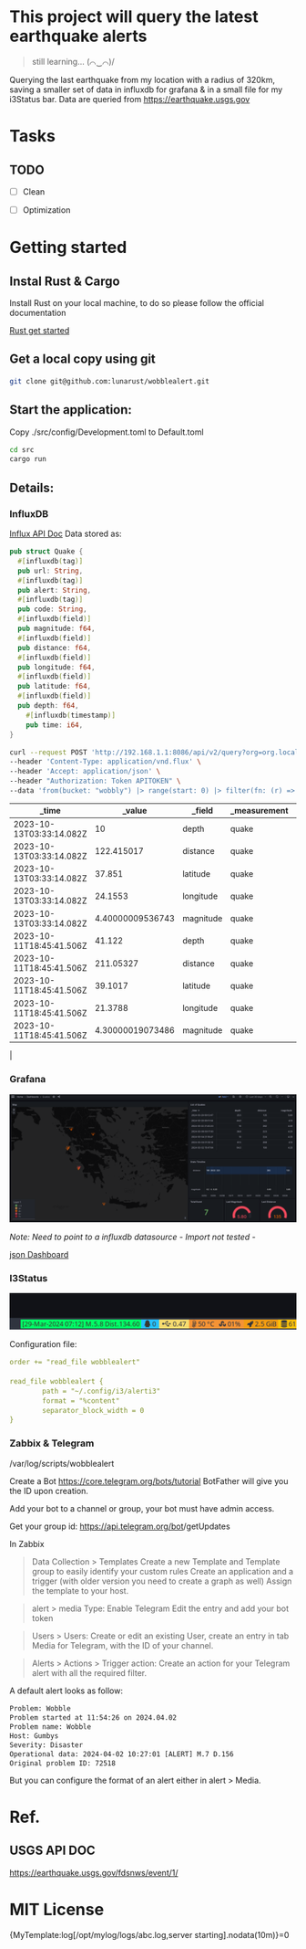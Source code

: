 # This project will query the latest earthquake alerts

> still learning... (⌒‿⌒)/

Querying the last earthquake from my location with a radius of 320km,
saving a smaller set of data in influxdb for grafana & in a small file for my i3Status bar.
Data are queried from https://earthquake.usgs.gov

# Tasks

## TODO
  - [ ] Clean 
  - [ ] Optimization


# Getting started

## Instal Rust & Cargo
Install Rust on your local machine, to do so please follow the official documentation

[Rust get started](https://www.rust-lang.org/learn/get-started)


## Get a local copy using git

```bash
git clone git@github.com:lunarust/wobblealert.git
```

## Start the application:

Copy ./src/config/Development.toml to Default.toml

```bash
cd src
cargo run
```

## Details:
### InfluxDB 

[Influx API Doc](https://docs.influxdata.com/influxdb/v2/api/#operation/PostQuery)
Data stored as:
```rust
pub struct Quake {
  #[influxdb(tag)]
  pub url: String,
  #[influxdb(tag)]
  pub alert: String,
  #[influxdb(tag)]
  pub code: String,
  #[influxdb(field)]
  pub magnitude: f64,
  #[influxdb(field)]
  pub distance: f64,
  #[influxdb(field)]
  pub longitude: f64,
  #[influxdb(field)]
  pub latitude: f64,
  #[influxdb(field)]
  pub depth: f64,
    #[influxdb(timestamp)]
    pub time: i64,  
}
```

```bash
curl --request POST 'http://192.168.1.1:8086/api/v2/query?org=org.local' \
--header 'Content-Type: application/vnd.flux' \
--header 'Accept: application/json' \
--header "Authorization: Token APITOKEN" \
--data 'from(bucket: "wobbly") |> range(start: 0) |> filter(fn: (r) => r._measurement == "quake")'

```
|  _time  |  _value  |  _field  |  _measurement  |  alert  | code  |  url  |
|---------|----------|----------|----------------|---------|-------|-------|
|2023-10-13T03:33:14.082Z|10|depth|quake|green|6000lf9u|https://earthquake.usgs.gov/earthquakes/eventpage/us6000lf9u|
|2023-10-13T03:33:14.082Z|122.415017|distance|quake|green|6000lf9u|https://earthquake.usgs.gov/earthquakes/eventpage/us6000lf9u|
|2023-10-13T03:33:14.082Z|37.851|latitude|quake|green|6000lf9u|https://earthquake.usgs.gov/earthquakes/eventpage/us6000lf9u|
|2023-10-13T03:33:14.082Z|24.1553|longitude|quake|green|6000lf9u|https://earthquake.usgs.gov/earthquakes/eventpage/us6000lf9u|
|2023-10-13T03:33:14.082Z|4.40000009536743|magnitude|quake|green|6000lf9u|https://earthquake.usgs.gov/earthquakes/eventpage/us6000lf9u|
|2023-10-11T18:45:41.506Z|41.122|depth|quake|green|6000lg5z|https://earthquake.usgs.gov/earthquakes/eventpage/us6000lg5z|
|2023-10-11T18:45:41.506Z|211.05327|distance|quake|green|6000lg5z|https://earthquake.usgs.gov/earthquakes/eventpage/us6000lg5z|
|2023-10-11T18:45:41.506Z|39.1017|latitude|quake|green|6000lg5z|https://earthquake.usgs.gov/earthquakes/eventpage/us6000lg5z|
|2023-10-11T18:45:41.506Z|21.3788|longitude|quake|green|6000lg5z|https://earthquake.usgs.gov/earthquakes/eventpage/us6000lg5z|
|2023-10-11T18:45:41.506Z|4.30000019073486|magnitude|quake|green|6000lg5z|https://earthquake.usgs.gov/earthquakes/eventpage/us6000lg5z|
|


### Grafana

![Grafana Earthquake Dashboard](./img/Grafana_Dasboard.png)

*Note: Need to point to a influxdb datasource - Import not tested -*

[json Dashboard](./grafana/quakes.json)


### I3Status

![I3Status Module](./img/i3_alert_status_bar.png)

Configuration file:
```yaml
order += "read_file wobblealert"

read_file wobblealert {
        path = "~/.config/i3/alerti3"
        format = "%content"
        separator_block_width = 0
}
```


### Zabbix & Telegram
/var/log/scripts/wobblealert

Create a Bot
https://core.telegram.org/bots/tutorial
BotFather will give you the ID upon creation.

Add your bot to a channel or group, your bot must have admin access.

Get your group id:
https://api.telegram.org/bot<TOKEN>/getUpdates


In Zabbix
> Data Collection > Templates
Create a new Template and Template group to easily identify your custom rules
Create an application and a trigger (with older version you need to create a graph as well)
Assign the template to your host.

> alert > media Type: 
Enable Telegram
Edit the entry and add your bot token

> Users > Users:
Create or edit an existing User, create an entry in tab Media for Telegram, with the ID of your channel.

> Alerts > Actions > Trigger action:
Create an action for your Telegram alert with all the required filter.


A default alert looks as follow:
```text
Problem: Wobble
Problem started at 11:54:26 on 2024.04.02
Problem name: Wobble
Host: Gumbys
Severity: Disaster
Operational data: 2024-04-02 10:27:01 [ALERT] M.7 D.156 
Original problem ID: 72518
```

But you can configure the format of an alert either in alert > Media.


# Ref.
## USGS API DOC
https://earthquake.usgs.gov/fdsnws/event/1/


# MIT License



 {MyTemplate:log[/opt/mylog/logs/abc.log,server starting].nodata(10m)}=0